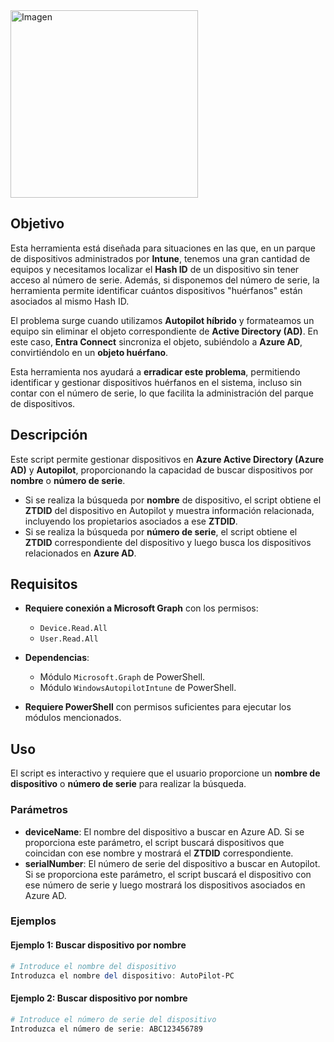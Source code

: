 <img src="https://github.com/user-attachments/assets/fc62dabf-260b-47fb-bff2-15d0ba0f75b5" alt="Imagen" width="300" height="300">

## Objetivo

Esta herramienta está diseñada para situaciones en las que, en un parque de dispositivos administrados por **Intune**, tenemos una gran cantidad de equipos y necesitamos localizar el **Hash ID** de un dispositivo sin tener acceso al número de serie. Además, si disponemos del número de serie, la herramienta permite identificar cuántos dispositivos "huérfanos" están asociados al mismo Hash ID.

El problema surge cuando utilizamos **Autopilot híbrido** y formateamos un equipo sin eliminar el objeto correspondiente de **Active Directory (AD)**. En este caso, **Entra Connect** sincroniza el objeto, subiéndolo a **Azure AD**, convirtiéndolo en un **objeto huérfano**. 

Esta herramienta nos ayudará a **erradicar este problema**, permitiendo identificar y gestionar dispositivos huérfanos en el sistema, incluso sin contar con el número de serie, lo que facilita la administración del parque de dispositivos.


## Descripción

Este script permite gestionar dispositivos en **Azure Active Directory (Azure AD)** y **Autopilot**, proporcionando la capacidad de buscar dispositivos por **nombre** o **número de serie**.

- Si se realiza la búsqueda por **nombre** de dispositivo, el script obtiene el **ZTDID** del dispositivo en Autopilot y muestra información relacionada, incluyendo los propietarios asociados a ese **ZTDID**.
- Si se realiza la búsqueda por **número de serie**, el script obtiene el **ZTDID** correspondiente del dispositivo y luego busca los dispositivos relacionados en **Azure AD**.

## Requisitos

- **Requiere conexión a Microsoft Graph** con los permisos:
  - `Device.Read.All`
  - `User.Read.All`
  
- **Dependencias**:
  - Módulo `Microsoft.Graph` de PowerShell.
  - Módulo `WindowsAutopilotIntune` de PowerShell.

- **Requiere PowerShell** con permisos suficientes para ejecutar los módulos mencionados.

## Uso

El script es interactivo y requiere que el usuario proporcione un **nombre de dispositivo** o **número de serie** para realizar la búsqueda.

### Parámetros

- **deviceName**: El nombre del dispositivo a buscar en Azure AD. Si se proporciona este parámetro, el script buscará dispositivos que coincidan con ese nombre y mostrará el **ZTDID** correspondiente.
- **serialNumber**: El número de serie del dispositivo a buscar en Autopilot. Si se proporciona este parámetro, el script buscará el dispositivo con ese número de serie y luego mostrará los dispositivos asociados en Azure AD.

### Ejemplos

#### Ejemplo 1: Buscar dispositivo por nombre

```powershell
# Introduce el nombre del dispositivo
Introduzca el nombre del dispositivo: AutoPilot-PC
```
#### Ejemplo 2: Buscar dispositivo por nombre
```powershell
# Introduce el número de serie del dispositivo
Introduzca el número de serie: ABC123456789
